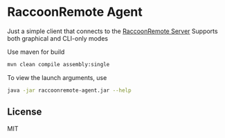 # RaccoonRemote Agent
Just a simple client that connects to the [RaccoonRemote Server](https://github.com/petya136900/raccoon-remote-server)
Supports both graphical and CLI-only modes

Use maven for build
```sh
mvn clean compile assembly:single
```

To view the launch arguments, use
```sh
java -jar raccoonremote-agent.jar --help
```
## License

MIT
